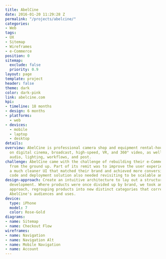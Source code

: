```yaml
---
title: AbelCine
date: 2016-01-20 11:29:28 Z
permalink: "/projects/abelcine/"
categories:
- Web
tags:
- UX
- Sitemap
- Wireframes
- e-Commerce
position: 0
sitemap:
  exclude: false
  priority: 0.9
layout: page
template: project
header: false
theme: dark
color: dark-pink
link: abelcine.com
kpi:
- timeline: 18 months
- design: 6 months
- platforms:
  - web
- devices:
  - mobile
  - laptop
  - desktop
details: 
overview: AbelCine is professional camera shop and equipment rental-house focused
  on digital cinema, broadcast, high-speed, VR, and 360° video, as well as optics,
  audio, lighting, workflows, and post.
challenge: AbelCine came with the challenge of rebuilding their e-Commerce platform
  from the ground up. Part of its remit was to improve the user experience and include
  a much cleaner UI that matched their brand and achieved more conversions. The current
  code and deployment solution also needed revisiting to be scalable and flexible.
design-approach: Create an intuitive architecture to lay out a structure for eCommerce
  development. Where products were once divided up by brand, we took an audience-centric
  approach, regrouping products into new distinct categories that corresponded to
  AbelCine's audiences and uses.
device:
  type: iPhone
  model: 7
  color: Rose-Gold
diagrams:
- name: Sitemap
- name: Checkout Flow
wireframes:
- name: Navigation
- name: Navigation Alt
- name: Mobile Navigation
- name: Account
---
```


